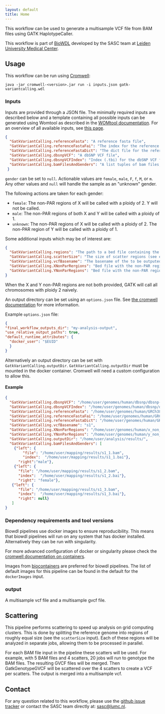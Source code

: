 ```yaml
---
layout: default
title: Home
---
```


This workflow can be used to generate a multisample VCF file from BAM 
files using GATK HaplotypeCaller.

This workflow is part of [BioWDL](https://biowdl.github.io/)
developed by the SASC team at [Leiden University Medical Center](
https://www.lumc.nl/).

## Usage
This workflow can be run using
[Cromwell](http://cromwell.readthedocs.io/en/stable/):
```
java -jar cromwell-<version>.jar run -i inputs.json gatk-variantcalling.wdl
```

### Inputs
Inputs are provided through a JSON file. The minimally required inputs are
described below and a template containing all possible inputs can be generated
using Womtool as described in the
[WOMtool documentation](http://cromwell.readthedocs.io/en/stable/WOMtool/).
For an overview of all available inputs, see [this page](./inputs.html).
```json
{
  "GatkVariantCalling.referenceFasta": "A reference fasta file",
  "GatkVariantCalling.referenceFastaFai": "The index for the reference fasta",
  "GatkVariantCalling.referenceFastaDict": "The dict file for the reference fasta",
  "GatkVariantCalling.dbsnpVCF": "A dbSNP VCF file",
  "GatkVariantCalling.dbsnpVCFIndex": "Index (.tbi) for the dbSNP VCF file",
  "GatkVariantCalling.bamFilesAndGenders": "A list tuples of bam files, their indexes and the gender of the sample. The gender is optional. " 
 }
```
`gender` can be set to `null`. Actionable values are `female`, `male`, `F`, 
`f`, `M`, or `m`. Any other values and `null` will handle the sample as an 
"unknown" gender.

The following actions are taken for each gender:

+ `female`: The non-PAR regions of X will be called with a ploidy of 2. Y will 
  not be called.
+ `male`: The non-PAR regions of both X and Y will be called with a ploidy of 1. 
+ `unknown`: The non-PAR regions of X will be called with a ploidy of 2. The 
   non-PAR region of Y will be called with a ploidy of 1.

Some additional inputs which may be of interest are:
```json
{
  "GatkVariantCalling.regions": "The path to a bed file containing the regions for which variant calling will be performed",
  "GatkVariantCalling.scatterSize": "The size of scatter regions (see explanation of scattering below), defaults to 10,000,000",
  "GatkVariantCalling.vcfBasename": "The basename of the to be outputed VCF files, defaults to 'multisample'",
  "GatkVariantCalling.XNonParRergions": "Bed file with the non-PAR regions of X. Required for gender-aware variant calling.",
  "GatkVariantCalling.YNonParRegions": "Bed file with the non-PAR regions of Y. Required for gender-aware variant calling."
}
```
When the X and Y non-PAR regions are not both provided, GATK will call all 
chromosomes with ploidy 2 naively. 

An output directory can be set using an `options.json` file. See [the
cromwell documentation](
https://cromwell.readthedocs.io/en/stable/wf_options/Overview/) for more
information.

Example `options.json` file:
```JSON
{
"final_workflow_outputs_dir": "my-analysis-output",
"use_relative_output_paths": true,
"default_runtime_attributes": {
  "docker_user": "$EUID"
  }
}
```
Alternatively an output directory can be set with `GatkVariantCalling.outputDir`.
`GatkVariantCalling.outputDir` must be mounted in the docker container. Cromwell will
need a custom configuration to allow this.

#### Example
```json
{
  "GatkVariantCalling.dbsnpVCF": "/home/user/genomes/human/dbsnp/dbsnp-151.vcf.gz",
  "GatkVariantCalling.dbsnpVCFIndex": "/home/user/genomes/human/dbsnp/dbsnp-151.vcf.gz.tbi",
  "GatkVariantCalling.referenceFasta": "/home/user/genomes/human/GRCh38.fasta",
  "GatkVariantCalling.referenceFastaFai": "/home/user/genomes/human/GRCh38.fasta.fai",
  "GatkVariantCalling.referenceFastaDict": "/home/user/genomes/human/GRCh38.dict",
  "GatkVariantCalling.vcfBasename": "s1",
  "GatkVariantCalling.XNonParRegions": "/home/user/genomes/human/x_non_par.bed",
  "GatkVariantCalling.YNonParRegions": "/home/user/genomes/human/y_non_par.bed",
  "GatkVariantCalling.outputDir": "/home/user/analysis/results/",
  "GatkVariantCalling.bamFilesAndGenders": [
    {"left": {
        "file": "/home/user/mapping/results/s1_1.bam",
        "index":  "/home/user/mapping/results/s1_1.bai"},
      "right":"male"},
    {"left": {
      "file": "/home/user/mapping/results/s1_2.bam",
      "index":  "/home/user/mapping/results/s1_2.bai"},
      "right": "female"},
   {"left": {
      "file": "/home/user/mapping/results/s1_3.bam",
      "index":  "/home/user/mapping/results/s1_3.bai"},
      "right": null}
   ]
}
```

### Dependency requirements and tool versions
Biowdl pipelines use docker images to ensure  reproducibility. This
means that biowdl pipelines will run on any system that has docker
installed. Alternatively they can be run with singularity.

For more advanced configuration of docker or singularity please check
the [cromwell documentation on containers](
https://cromwell.readthedocs.io/en/stable/tutorials/Containers/).

Images from [biocontainers](https://biocontainers.pro) are preferred for
biowdl pipelines. The list of default images for this pipeline can be
found in the default for the `dockerImages` input.

### output
A multisample vcf file and a multisample gvcf file.

## Scattering
This pipeline performs scattering to speed up analysis on grid computing
clusters. This is done by splitting the reference genome into regions of
roughly equal size (see the `scatterSize` input). Each of these regions will be
analyzed in separate jobs, allowing them to be processed in parallel.

For each BAM file input in the pipeline these scatters will be used. For 
example, with 5 BAM files and 4 scatters, 20 jobs will run to genotype the BAM
files.
The resulting GVCF files will be merged. Then GatkGenotypeGVCF will be 
scattered over the 4 scatters to create a VCF per scatters.
The output is merged into a multisample vcf.

## Contact
<p>
  <!-- Obscure e-mail address for spammers -->
For any question related to this workflow, please use the
<a href='https://github.com/biowdl/gatk-variant-calling/issues'>github issue tracker</a>
or contact the SASC team directly at: 
<a href='&#109;&#97;&#105;&#108;&#116;&#111;&#58;&#115;&#97;&#115;&#99;&#64;&#108;&#117;&#109;&#99;&#46;&#110;&#108;'>
&#115;&#97;&#115;&#99;&#64;&#108;&#117;&#109;&#99;&#46;&#110;&#108;</a>.
</p>

